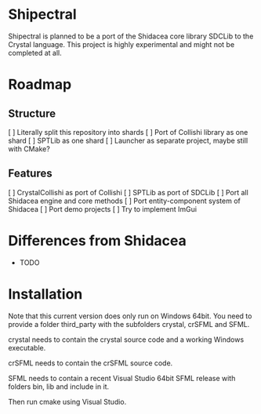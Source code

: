 # Shipectral

Shipectral is planned to be a port of the Shidacea core library SDCLib to the Crystal language.
This project is highly experimental and might not be completed at all.

# Roadmap

## Structure

[ ] Literally split this repository into shards
[ ] Port of Collishi library as one shard
[ ] SPTLib as one shard
[ ] Launcher as separate project, maybe still with CMake?

## Features

[ ] CrystalCollishi as port of Collishi
[ ] SPTLib as port of SDCLib
[ ] Port all Shidacea engine and core methods
[ ] Port entity-component system of Shidacea
[ ] Port demo projects
[ ] Try to implement ImGui

# Differences from Shidacea

* TODO

# Installation

Note that this current version does only run on Windows 64bit.
You need to provide a folder third_party with the subfolders crystal, crSFML and SFML.

crystal needs to contain the crystal source code and a working Windows executable.

crSFML needs to contain the crSFML source code.

SFML needs to contain a recent Visual Studio 64bit SFML release with folders bin, lib and include in it.

Then run cmake using Visual Studio.